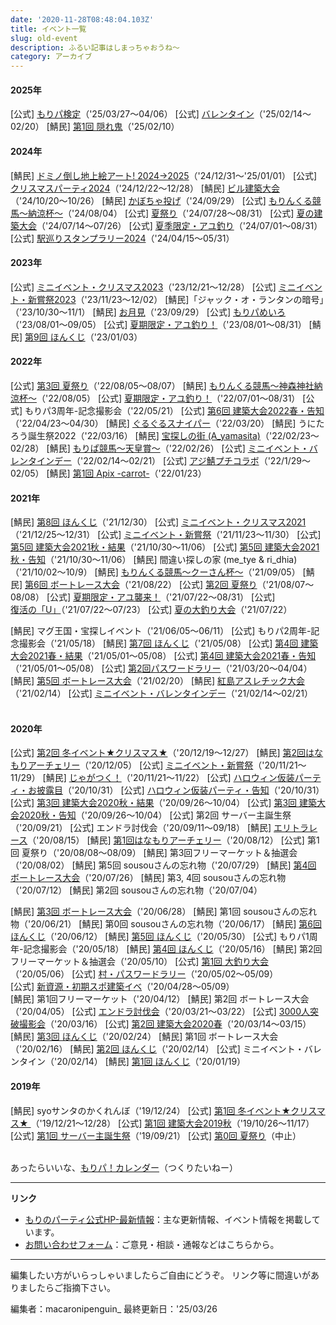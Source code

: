 ```yaml
---
date: '2020-11-28T08:48:04.103Z'
title: イベント一覧
slug: old-event
description: ふるい記事はしまっちゃおうね～
category: アーカイブ
---
```

#### 2025年

[公式] [もりパ検定](https://morino.party/news/74a8d8a7c96943ca98cc0fc8d5f0decf)（'25/03/27～04/06）
[公式] [バレンタイン](https://morino.party/news/74a8d8a7c96943ca98cc0fc8d5f0decf)（'25/02/14～02/20）
[鯖民] [第1回 隠れ鬼](https://morino.party/news/74a8d8a7c96943ca98cc0fc8d5f0decf)（'25/02/10）

#### 2024年

[鯖民] [ドミノ倒し地上絵アート! 2024→2025](https://morino.party/news/74a8d8a7c96943ca98cc0fc8d5f0decf)（'24/12/31～'25/01/01）
[公式] [クリスマスパーティ2024](https://morino.party/news/05e79fbba541480a8d7a1e137efdd4cb)（'24/12/22～12/28）
[鯖民] [ビル建築大会](https://discord.com/channels/576354001696718859/927440867134939146/1294156117747957804)（'24/10/20～10/26）
[鯖民] [かぼちゃ投げ](https://discord.com/channels/576354001696718859/927440867134939146/1168343711780978769)（'24/09/29）
[公式] [もりんくる競馬～納涼杯～](https://wiki.morino.party/keiba)（'24/08/04）
[公式] [夏祭り](https://morino.party/news/33c0a53f44d04ea29e17bfa003be3ee7)（'24/07/28～08/31）
[公式] [夏の建築大会](https://morino.party/news/1ad717031a1e42468cc2721ea51e66eb)（'24/07/14～07/26）
[公式] [夏季限定・アユ釣り](https://morino.party/news/c38c6e97983346359d74db8445ec36f4)（'24/07/01～08/31）
[公式] [駅巡りスタンプラリー2024](https://morino.party/news/dfce380a34234525a7a41fcbceefa291)（'24/04/15～05/31）

#### 2023年

\[公式] [ミニイベント・クリスマス2023](https://wiki.morino.party/minievent-1)（'23/12/21～12/28）
\[公式] [ミニイベント・新嘗祭2023](https://morino.party/news/cf437cb885384766b9e23fe9da66638f)（'23/11/23～12/02）
\[鯖民]「ジャック・オ・ランタンの暗号」（'23/10/30～11/1）
\[鯖民] [お月見](https://discord.com/channels/576354001696718859/927440867134939146/1157075112244289627)（'23/09/29）
\[公式] [もりパめいろ](https://wiki.morino.party/minievent-1)（'23/08/01～09/05）
\[公式] [夏期限定・アユ釣り！](https://wiki.morino.party/minievent-1)（'23/08/01～08/31）
\[鯖民] [第9回 ほんくじ](https://wiki.morino.party/hinomal-honkuji-1)（'23/01/03）
</br>

#### 2022年

\[公式] [第3回 夏祭り](https://wiki.morino.party/summerfes-2022)（'22/08/05～08/07）
\[鯖民] [もりんくる競馬～神森神社納涼杯～](https://wiki.morino.party/keiba)（'22/08/05）
\[公式] [夏期限定・アユ釣り！](https://wiki.morino.party/minievent-1)（'22/07/01～08/31）
\[公式] もりパ3周年-記念撮影会（'22/05/21）
\[公式] [第6回 建築大会2022春・告知](https://morino.party/news/849764ee5fa6490e840f64af3ad01bd1)（'22/04/23～04/30）
\[鯖民] [ぐるぐるスナイパー](https://wiki.morino.party/minievent-1)（'22/03/20）
\[鯖民] うにたろう誕生祭2022（'22/03/16）
\[鯖民] [宝探しの街 (A_yamasita)](https://discord.com/channels/576354001696718859/927440867134939146/945781618633760848)（'22/02/23～02/28）
\[鯖民] [もりぱ競馬～天皇賞～](https://wiki.morino.party/keiba)（'22/02/26）
\[公式] [ミニイベント・バレンタインデー](https://wiki.morino.party/minievent-1)（'22/02/14～02/21）
\[公式] [アジ鯖プチコラボ](https://wiki.morino.party/minievent-1)（'22/1/29～02/05）
\[鯖民] [第1回 Apix -carrot-](https://wiki.morino.party/hinomal/#コロシアム)（'22/01/23）

#### 2021年

\[鯖民] [第8回 ほんくじ](https://wiki.morino.party/hinomal-honkuji-1)（'21/12/30）
\[公式] [ミニイベント・クリスマス2021](https://wiki.morino.party/minievent-1)（'21/12/25～12/31）
\[公式] [ミニイベント・新嘗祭](https://wiki.morino.party/minievent-1)（'21/11/23～11/30）
\[公式] [第5回 建築大会2021秋・結果](https://morino.party/news/buildevent2021-10-result)（'21/10/30～11/06）
\[公式] [第5回 建築大会2021秋・告知](https://morino.party/news/buildevent2021-10)（'21/10/30～11/06）
\[鯖民] 間違い探しの家 (me_tye & ri_dhia)（'21/10/02～10/9）
\[鯖民] [もりんくる競馬～クーさん杯～](https://wiki.morino.party/keiba)（'21/09/05）
\[鯖民] [第6回 ボートレース大会](https://wiki.morino.party/barenjagajaga3/)（'21/08/22）
\[公式] [第2回 夏祭り](https://morino.party/news/summerfes-2021)（'21/08/07～08/08）
\[公式] [夏期限定・アユ襲来！](https://wiki.morino.party/minievent-1/)（'21/07/22～08/31）
\[公式] [復活の「U」](https://wiki.morino.party/minievent-1/)（'21/07/22～07/23）
\[公式] [夏の大釣り大会](https://wiki.morino.party/minievent-1/)（'21/07/22）

\[鯖民] マグ王国・宝探しイベント（'21/06/05～06/11）
\[公式] もりパ2周年-記念撮影会（'21/05/18）
\[鯖民] [第7回 ほんくじ](https://wiki.morino.party/hinomal-honkuji-1)（'21/05/08）
\[公式] [第4回 建築大会2021春・結果](https://morino.party/news/buildevent202105-result)（'21/05/01～05/08）
\[公式] [第4回 建築大会2021春・告知](https://morino.party/news/buildevent2021-05)（'21/05/01～05/08）
\[公式] [第2回パスワードラリー](https://wiki.morino.party/passwordrally2)（'21/03/20～04/04）
\[鯖民] [第5回 ボートレース大会](https://wiki.morino.party/barenjagajaga2)（'21/02/20）
\[鯖民] [紅島アスレチック大会](https://wiki.morino.party/minievent-1)（'21/02/14）
\[公式] [ミニイベント・バレンタインデー](https://wiki.morino.party/minievent-1)（'21/02/14～02/21）\
</br>

#### 2020年

\[公式] [第2回 冬イベント★クリスマス★](https://morino.party/news/winter-event2)（'20/12/19～12/27）
\[鯖民] [第2回はなもりアーチェリー](https://wiki.morino.party/hana-mori-1)（'20/12/05）
\[公式] [ミニイベント・新嘗祭](https://wiki.morino.party/minievent-1)（'20/11/21～11/29）
\[鯖民] [じゃがつく！](https://wiki.morino.party/jagajaga1)（'20/11/21～11/22）
\[公式] [ハロウィン仮装パーティ・お披露目](https://wiki.morino.party/halloween_20201031)（'20/10/31）
\[公式] [](https://wiki.morino.party/halloween_20201031)[ハロウィン仮装パーティ・告知](https://morino.party/news/halloweenparty)（'20/10/31）
\[公式] [第3回 建築大会2020秋・結果](https://morino.party/news/buildevent2020-10result)（'20/09/26～10/04）
\[公式] [第3回 建築大会2020秋・告知](https://morino.party/news/buildevent-9-26)（'20/09/26～10/04）
\[公式] 第2回 サーバー主誕生祭（'20/09/21）
\[公式] エンドラ討伐会（'20/09/11～09/18）
\[鯖民] [エリトラレース](https://wiki.morino.party/elytra_race)（'20/08/15）
\[鯖民] [第1回はなもりアーチェリー](https://wiki.morino.party/hana-mori-1)（'20/08/12）
\[公式] 第1回 夏祭り（'20/08/08～08/09）
\[鯖民] 第3回フリーマーケット＆抽選会（'20/08/02）
\[鯖民] 第5回 sousouさんの忘れ物（'20/07/29）
\[鯖民] [第4回 ボートレース大会](https://wiki.morino.party/boat-race219jaga)（'20/07/26）
\[鯖民] 第3, 4回 sousouさんの忘れ物（'20/07/12）
\[鯖民] 第2回 sousouさんの忘れ物（'20/07/04）

\[鯖民] [第3回 ボートレース大会](https://wiki.morino.party/boat-race73737)（'20/06/28）
\[鯖民] 第1回 sousouさんの忘れ物（'20/06/21）
\[鯖民] 第0回 sousouさんの忘れ物（'20/06/17）
\[鯖民] [第6回 ほんくじ](https://wiki.morino.party/hinomal-honkuji-1)（'20/06/12）
\[鯖民] [第5回 ほんくじ](https://wiki.morino.party/hinomal-honkuji-1)（'20/05/30）
\[公式] もりパ1周年-記念撮影会（'20/05/18）
\[鯖民] [第4回 ほんくじ](https://wiki.morino.party/hinomal-honkuji-1)（'20/05/16）
\[鯖民] 第2回フリーマーケット＆抽選会（'20/05/10）
\[公式] [第1回 大釣り大会](https://wiki.morino.party/gw-event3)（'20/05/06）
\[公式] [村・パスワードラリー](https://morino.party/news/gwevent-passwordrally)（'20/05/02～05/09）\
\[公式] [新資源・初期スポ建築イベ](https://morino.party/news/gwevent-ranch)（'20/04/28～05/09）\
\[鯖民] 第1回フリーマーケット（'20/04/12）
\[鯖民] 第2回 ボートレース大会（'20/04/05）
\[公式] [エンドラ討伐会](https://morino.party/news/endraevent-3-21)（'20/03/21～03/22）
\[公式] [3000人突破撮影会](https://discord.com/channels/576354001696718859/589004285107240971/689107542621552665)（'20/03/16）
\[公式] [第2回 建築大会2020春](https://morino.party/news/buildevent-3-14/)（'20/03/14～03/15）
\[鯖民] [第3回 ほんくじ](https://wiki.morino.party/hinomal-honkuji-1)（'20/02/24）
\[鯖民] 第1回 ボートレース大会（'20/02/16）
\[鯖民] [第2回 ほんくじ](https://wiki.morino.party/hinomal-honkuji-1)（'20/02/14）
\[公式] ミニイベント・バレンタイン（'20/02/14）
\[鯖民] [第1回 ほんくじ](https://wiki.morino.party/hinomal-honkuji-1)（'20/01/19）
</br>

#### 2019年

\[鯖民] syoサンタのかくれんぼ（'19/12/24）
\[公式] [第1回 冬イベント★クリスマス★ ](https://wiki.morino.party/winter-event1)（'19/12/21～12/28）
\[公式] [第1回 建築大会2019秋](https://wiki.morino.party/event02)（'19/10/26～11/17）
\[公式] [第1回 サーバー主誕生祭](https://wiki.morino.party/yanniversary)（'19/09/21）
\[公式] [第0回 夏祭り](https://wiki.morino.party/event01)（中止）\
</br>

あったらいいな、[もりパ！カレンダー](https://wiki.morino.party/moricare)（つくりたいねー）

- - -

**リンク**

* [もりのパーティ公式HP-最新情報](https://morino.party/news/add-news/)：主な更新情報、イベント情報を掲載しています。
* [お問い合わせフォーム](https://forms.gle/6N1mjMpRzt5x18hu5)：ご意見・相談・通報などはこちらから。
  </br>

- - -

編集したい方がいらっしゃいましたらご自由にどうぞ。
リンク等に間違いがありましたらご指摘下さい。

編集者：macaronipenguin_
最終更新日：'25/03/26
